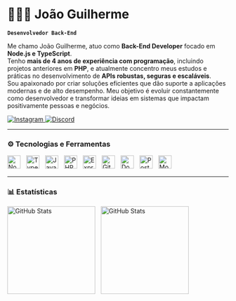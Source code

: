 # 👨🏻‍💻 João Guilherme

**`Desenvolvedor Back-End`**

Me chamo João Guilherme, atuo como **Back-End Developer** focado em **Node.js e TypeScript**.  
Tenho **mais de 4 anos de experiência com programação**, incluindo projetos anteriores em **PHP**, e atualmente concentro meus estudos e práticas no desenvolvimento de **APIs robustas, seguras e escaláveis**.  
Sou apaixonado por criar soluções eficientes que dão suporte a aplicações modernas e de alto desempenho. Meu objetivo é evoluir constantemente como desenvolvedor e transformar ideias em sistemas que impactam positivamente pessoas e negócios.  

<p align="left">
    <a href="https://www.instagram.com/threadlinedevelopers" target="_blank">
        <img 
            alt="Instagram" 
            title="Siga no Instagram" 
            src="https://img.shields.io/badge/Instagram-ThreadLineDevelopers-E4405F?style=for-the-badge&logo=instagram&logoColor=white"
        />
    </a>
    <a href="https://discord.gg/aRjaXTBMJq" target="_blank">
        <img 
            alt="Discord" 
            title="Entre no nosso grupo do Discord" 
            src="https://img.shields.io/badge/Discord-ThreadLine%20Community-5865F2?style=for-the-badge&logo=discord&logoColor=white"
        />
    </a>
</p>

---

### ⚙️ Tecnologias e Ferramentas

<img 
    align="left" 
    alt="Node.js"
    title="Node.js" 
    width="30px" 
    style="padding-right: 10px;" 
    src="https://cdn.jsdelivr.net/gh/devicons/devicon@latest/icons/nodejs/nodejs-original.svg" 
/>
<img 
    align="left" 
    alt="TypeScript" 
    title="TypeScript"
    width="30px" 
    style="padding-right: 10px;" 
    src="https://cdn.jsdelivr.net/gh/devicons/devicon@latest/icons/typescript/typescript-original.svg" 
/>
<img 
    align="left" 
    alt="JavaScript"
    title="JavaScript"
    width="30px" 
    style="padding-right: 10px;" 
    src="https://cdn.jsdelivr.net/gh/devicons/devicon@latest/icons/javascript/javascript-original.svg" 
/>
<img 
    align="left" 
    alt="PHP" 
    title="PHP (experiência anterior)" 
    width="30px" 
    style="padding-right: 10px;" 
    src="https://cdn.jsdelivr.net/gh/devicons/devicon@latest/icons/php/php-original.svg" 
/>
<img 
    align="left" 
    alt="Express.js"
    title="Express.js"
    width="30px" 
    style="padding-right: 10px;" 
    src="https://cdn.jsdelivr.net/gh/devicons/devicon@latest/icons/express/express-original.svg" 
/>
<img 
    align="left" 
    alt="Git" 
    title="Git"
    width="30px" 
    style="padding-right: 10px;" 
    src="https://cdn.jsdelivr.net/gh/devicons/devicon@latest/icons/git/git-original.svg" 
/>
<img 
    align="left" 
    alt="Docker"
    title="Docker"
    width="30px" 
    style="padding-right: 10px;" 
    src="https://cdn.jsdelivr.net/gh/devicons/devicon@latest/icons/docker/docker-original.svg" 
/>
<img 
    align="left" 
    alt="PostgreSQL"
    title="PostgreSQL"
    width="30px" 
    style="padding-right: 10px;" 
    src="https://cdn.jsdelivr.net/gh/devicons/devicon@latest/icons/postgresql/postgresql-original.svg" 
/>
<img 
    align="left" 
    alt="MongoDB"
    title="MongoDB"
    width="30px" 
    style="padding-right: 10px;" 
    src="https://cdn.jsdelivr.net/gh/devicons/devicon@latest/icons/mongodb/mongodb-original.svg" 
/>

<br/>
<br/>

---

### 📊 Estatísticas

<p>
  <img 
    align="left" 
    alt="GitHub Stats" 
    height="200" 
    style="padding-right: 10px;" 
    src="https://github-readme-stats.vercel.app/api?username=JoaoGMansano&show_icons=true&theme=tokyonight&include_all_commits=true&locale=pt-br" 
  />

  <img 
      align="left" 
      alt="GitHub Stats" 
      height="200" 
      src="https://github-readme-stats.vercel.app/api/top-langs/?username=JoaoGMansano&theme=tokyonight&layout=compact&custom_title=Tecnologias&langs_count=9" 
  />
</p>
